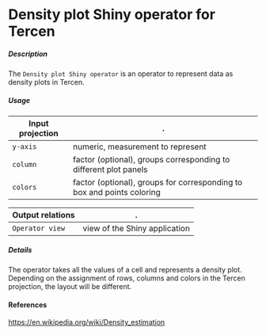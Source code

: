 # Density plot Shiny operator for Tercen

##### Description

The `Density plot Shiny operator` is an operator to represent data as density plots in Tercen.

##### Usage

Input projection|.
---|---
`y-axis`        | numeric, measurement to represent 
`column`        | factor (optional), groups corresponding to different plot panels
`colors`        | factor (optional), groups for corresponding to box and points coloring 

Output relations|.
---|---
`Operator view`        | view of the Shiny application

##### Details

The operator takes all the values of a cell and represents a density plot. Depending on the assignment of rows, columns and colors in the Tercen projection, the layout will be different.

#### References

https://en.wikipedia.org/wiki/Density_estimation
